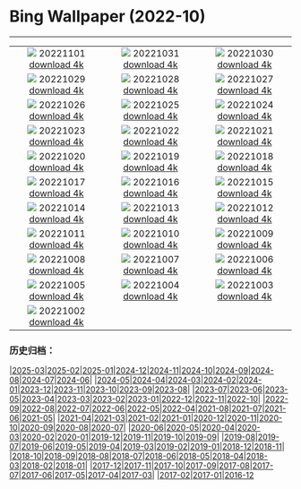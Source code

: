 # Bing Wallpaper (2022-10)
**************
| | | |
|:-:|:-:|:-:|
| ![](https://www.bing.com/th?id=OHR.Calacas_IT-IT0389753487_1920x1080.jpg) 20221101 [download 4k](https://www.bing.com/th?id=OHR.Calacas_IT-IT0389753487_UHD.jpg) | ![](https://www.bing.com/th?id=OHR.WychwoodForest_IT-IT0337124415_1920x1080.jpg) 20221031 [download 4k](https://www.bing.com/th?id=OHR.WychwoodForest_IT-IT0337124415_UHD.jpg) | ![](https://www.bing.com/th?id=OHR.VeniceClock_IT-IT0264860156_1920x1080.jpg) 20221030 [download 4k](https://www.bing.com/th?id=OHR.VeniceClock_IT-IT0264860156_UHD.jpg) |
| ![](https://www.bing.com/th?id=OHR.SeaAngel_IT-IT8580642230_1920x1080.jpg) 20221029 [download 4k](https://www.bing.com/th?id=OHR.SeaAngel_IT-IT8580642230_UHD.jpg) | ![](https://www.bing.com/th?id=OHR.FrankensteinFriday_IT-IT8308300166_1920x1080.jpg) 20221028 [download 4k](https://www.bing.com/th?id=OHR.FrankensteinFriday_IT-IT8308300166_UHD.jpg) | ![](https://www.bing.com/th?id=OHR.BridgeofSighs_IT-IT8041393229_1920x1080.jpg) 20221027 [download 4k](https://www.bing.com/th?id=OHR.BridgeofSighs_IT-IT8041393229_UHD.jpg) |
| ![](https://www.bing.com/th?id=OHR.BrockenSpecter_IT-IT0039522504_1920x1080.jpg) 20221026 [download 4k](https://www.bing.com/th?id=OHR.BrockenSpecter_IT-IT0039522504_UHD.jpg) | ![](https://www.bing.com/th?id=OHR.OrcusMouth_IT-IT9590892729_1920x1080.jpg) 20221025 [download 4k](https://www.bing.com/th?id=OHR.OrcusMouth_IT-IT9590892729_UHD.jpg) | ![](https://www.bing.com/th?id=OHR.GuwahatiDiwali_IT-IT8533104529_1920x1080.jpg) 20221024 [download 4k](https://www.bing.com/th?id=OHR.GuwahatiDiwali_IT-IT8533104529_UHD.jpg) |
| ![](https://www.bing.com/th?id=OHR.KarstMountains_IT-IT9557058549_1920x1080.jpg) 20221023 [download 4k](https://www.bing.com/th?id=OHR.KarstMountains_IT-IT9557058549_UHD.jpg) | ![](https://www.bing.com/th?id=OHR.CanaleLeonardesco_IT-IT4107798098_1920x1080.jpg) 20221022 [download 4k](https://www.bing.com/th?id=OHR.CanaleLeonardesco_IT-IT4107798098_UHD.jpg) | ![](https://www.bing.com/th?id=OHR.GeorgiaCypress_IT-IT6973135331_1920x1080.jpg) 20221021 [download 4k](https://www.bing.com/th?id=OHR.GeorgiaCypress_IT-IT6973135331_UHD.jpg) |
| ![](https://www.bing.com/th?id=OHR.SlothDay_IT-IT3779909522_1920x1080.jpg) 20221020 [download 4k](https://www.bing.com/th?id=OHR.SlothDay_IT-IT3779909522_UHD.jpg) | ![](https://www.bing.com/th?id=OHR.WartburgCastle_IT-IT3301146090_1920x1080.jpg) 20221019 [download 4k](https://www.bing.com/th?id=OHR.WartburgCastle_IT-IT3301146090_UHD.jpg) | ![](https://www.bing.com/th?id=OHR.GB25Anni_IT-IT3270300903_1920x1080.jpg) 20221018 [download 4k](https://www.bing.com/th?id=OHR.GB25Anni_IT-IT3270300903_UHD.jpg) |
| ![](https://www.bing.com/th?id=OHR.SwedenOwl_IT-IT2837320620_1920x1080.jpg) 20221017 [download 4k](https://www.bing.com/th?id=OHR.SwedenOwl_IT-IT2837320620_UHD.jpg) | ![](https://www.bing.com/th?id=OHR.PrinceChristianSound_IT-IT2587667922_1920x1080.jpg) 20221016 [download 4k](https://www.bing.com/th?id=OHR.PrinceChristianSound_IT-IT2587667922_UHD.jpg) | ![](https://www.bing.com/th?id=OHR.NaqsheRustam_IT-IT1805838500_1920x1080.jpg) 20221015 [download 4k](https://www.bing.com/th?id=OHR.NaqsheRustam_IT-IT1805838500_UHD.jpg) |
| ![](https://www.bing.com/th?id=OHR.RioArazas_IT-IT1511444344_1920x1080.jpg) 20221014 [download 4k](https://www.bing.com/th?id=OHR.RioArazas_IT-IT1511444344_UHD.jpg) | ![](https://www.bing.com/th?id=OHR.AlaskaMoose_IT-IT1238572311_1920x1080.jpg) 20221013 [download 4k](https://www.bing.com/th?id=OHR.AlaskaMoose_IT-IT1238572311_UHD.jpg) | ![](https://www.bing.com/th?id=OHR.GenoaBoccadasse_IT-IT1060249163_1920x1080.jpg) 20221012 [download 4k](https://www.bing.com/th?id=OHR.GenoaBoccadasse_IT-IT1060249163_UHD.jpg) |
| ![](https://www.bing.com/th?id=OHR.TortulaMoss_IT-IT0827822740_1920x1080.jpg) 20221011 [download 4k](https://www.bing.com/th?id=OHR.TortulaMoss_IT-IT0827822740_UHD.jpg) | ![](https://www.bing.com/th?id=OHR.ValvestinoDam_IT-IT0500211965_1920x1080.jpg) 20221010 [download 4k](https://www.bing.com/th?id=OHR.ValvestinoDam_IT-IT0500211965_UHD.jpg) | ![](https://www.bing.com/th?id=OHR.ChukchiSea_IT-IT0040382770_1920x1080.jpg) 20221009 [download 4k](https://www.bing.com/th?id=OHR.ChukchiSea_IT-IT0040382770_UHD.jpg) |
| ![](https://www.bing.com/th?id=OHR.GlassOctopus_IT-IT9759210556_1920x1080.jpg) 20221008 [download 4k](https://www.bing.com/th?id=OHR.GlassOctopus_IT-IT9759210556_UHD.jpg) | ![](https://www.bing.com/th?id=OHR.OberbaumBridge_IT-IT9273740844_1920x1080.jpg) 20221007 [download 4k](https://www.bing.com/th?id=OHR.OberbaumBridge_IT-IT9273740844_UHD.jpg) | ![](https://www.bing.com/th?id=OHR.BayofBiscay_IT-IT9386655612_1920x1080.jpg) 20221006 [download 4k](https://www.bing.com/th?id=OHR.BayofBiscay_IT-IT9386655612_UHD.jpg) |
| ![](https://www.bing.com/th?id=OHR.FlamingoTeacher_IT-IT8845799900_1920x1080.jpg) 20221005 [download 4k](https://www.bing.com/th?id=OHR.FlamingoTeacher_IT-IT8845799900_UHD.jpg) | ![](https://www.bing.com/th?id=OHR.CosmicCliffs_IT-IT8495148358_1920x1080.jpg) 20221004 [download 4k](https://www.bing.com/th?id=OHR.CosmicCliffs_IT-IT8495148358_UHD.jpg) | ![](https://www.bing.com/th?id=OHR.Porthuis_IT-IT8209132623_1920x1080.jpg) 20221003 [download 4k](https://www.bing.com/th?id=OHR.Porthuis_IT-IT8209132623_UHD.jpg) |
| ![](https://www.bing.com/th?id=OHR.TriesteSailingboats_IT-IT7054680724_1920x1080.jpg) 20221002 [download 4k](https://www.bing.com/th?id=OHR.TriesteSailingboats_IT-IT7054680724_UHD.jpg) |  |  |

### 历史归档：

|[2025-03](/../2025-03/2025-03.md)|[2025-02](/../2025-02/2025-02.md)|[2025-01](/../2025-01/2025-01.md)|[2024-12](/../2024-12/2024-12.md)|[2024-11](/../2024-11/2024-11.md)|[2024-10](/../2024-10/2024-10.md)|[2024-09](/../2024-09/2024-09.md)|[2024-08](/../2024-08/2024-08.md)|[2024-07](/../2024-07/2024-07.md)|[2024-06](/../2024-06/2024-06.md)|
|[2024-05](/../2024-05/2024-05.md)|[2024-04](/../2024-04/2024-04.md)|[2024-03](/../2024-03/2024-03.md)|[2024-02](/../2024-02/2024-02.md)|[2024-01](/../2024-01/2024-01.md)|[2023-12](/../2023-12/2023-12.md)|[2023-11](/../2023-11/2023-11.md)|[2023-10](/../2023-10/2023-10.md)|[2023-09](/../2023-09/2023-09.md)|[2023-08](/../2023-08/2023-08.md)|
|[2023-07](/../2023-07/2023-07.md)|[2023-06](/../2023-06/2023-06.md)|[2023-05](/../2023-05/2023-05.md)|[2023-04](/../2023-04/2023-04.md)|[2023-03](/../2023-03/2023-03.md)|[2023-02](/../2023-02/2023-02.md)|[2023-01](/../2023-01/2023-01.md)|[2022-12](/../2022-12/2022-12.md)|[2022-11](/../2022-11/2022-11.md)|[2022-10](/2022-10.md)|
|[2022-09](/../2022-09/2022-09.md)|[2022-08](/../2022-08/2022-08.md)|[2022-07](/../2022-07/2022-07.md)|[2022-06](/../2022-06/2022-06.md)|[2022-05](/../2022-05/2022-05.md)|[2022-04](/../2022-04/2022-04.md)|[2021-08](/../2021-08/2021-08.md)|[2021-07](/../2021-07/2021-07.md)|[2021-06](/../2021-06/2021-06.md)|[2021-05](/../2021-05/2021-05.md)|
|[2021-04](/../2021-04/2021-04.md)|[2021-03](/../2021-03/2021-03.md)|[2021-02](/../2021-02/2021-02.md)|[2021-01](/../2021-01/2021-01.md)|[2020-12](/../2020-12/2020-12.md)|[2020-11](/../2020-11/2020-11.md)|[2020-10](/../2020-10/2020-10.md)|[2020-09](/../2020-09/2020-09.md)|[2020-08](/../2020-08/2020-08.md)|[2020-07](/../2020-07/2020-07.md)|
|[2020-06](/../2020-06/2020-06.md)|[2020-05](/../2020-05/2020-05.md)|[2020-04](/../2020-04/2020-04.md)|[2020-03](/../2020-03/2020-03.md)|[2020-02](/../2020-02/2020-02.md)|[2020-01](/../2020-01/2020-01.md)|[2019-12](/../2019-12/2019-12.md)|[2019-11](/../2019-11/2019-11.md)|[2019-10](/../2019-10/2019-10.md)|[2019-09](/../2019-09/2019-09.md)|
|[2019-08](/../2019-08/2019-08.md)|[2019-07](/../2019-07/2019-07.md)|[2019-06](/../2019-06/2019-06.md)|[2019-05](/../2019-05/2019-05.md)|[2019-04](/../2019-04/2019-04.md)|[2019-03](/../2019-03/2019-03.md)|[2019-02](/../2019-02/2019-02.md)|[2019-01](/../2019-01/2019-01.md)|[2018-12](/../2018-12/2018-12.md)|[2018-11](/../2018-11/2018-11.md)|
|[2018-10](/../2018-10/2018-10.md)|[2018-09](/../2018-09/2018-09.md)|[2018-08](/../2018-08/2018-08.md)|[2018-07](/../2018-07/2018-07.md)|[2018-06](/../2018-06/2018-06.md)|[2018-05](/../2018-05/2018-05.md)|[2018-04](/../2018-04/2018-04.md)|[2018-03](/../2018-03/2018-03.md)|[2018-02](/../2018-02/2018-02.md)|[2018-01](/../2018-01/2018-01.md)|
|[2017-12](/../2017-12/2017-12.md)|[2017-11](/../2017-11/2017-11.md)|[2017-10](/../2017-10/2017-10.md)|[2017-09](/../2017-09/2017-09.md)|[2017-08](/../2017-08/2017-08.md)|[2017-07](/../2017-07/2017-07.md)|[2017-06](/../2017-06/2017-06.md)|[2017-05](/../2017-05/2017-05.md)|[2017-04](/../2017-04/2017-04.md)|[2017-03](/../2017-03/2017-03.md)|
|[2017-02](/../2017-02/2017-02.md)|[2017-01](/../2017-01/2017-01.md)|[2016-12](/../2016-12/2016-12.md)